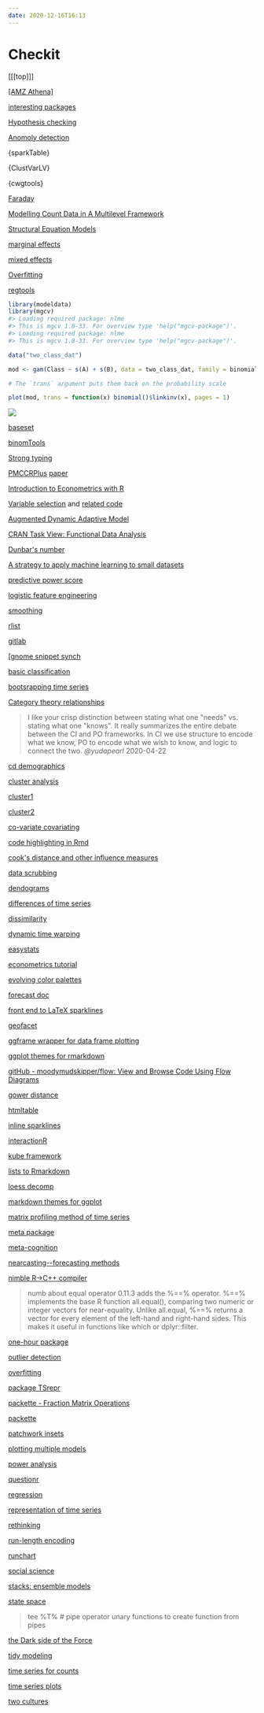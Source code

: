 ```yaml
---
date: 2020-12-16T16:13
---
```


# Checkit

[[[top]]]

[[AMZ Athena]](https://rud.is/b/2021/02/02/amazon-athena-dbplyr-implicit-usage-of-presto-functions-and-making-json-casting-great-again/)

[interesting packages](https://github.com/ThinkR-open)

[Hypothesis checking](https://statsandr.com/blog/hypothesis-test-by-hand/)

[Anomoly detection](file://home/roc/Documents/Stats/Downloads/anomolies.pdf)

{sparkTable}

{ClustVarLV}

{cwgtools}

[Faraday](file:///home/roc/Documents/pdf/Faraway-PRA.pdf)

[Modelling Count Data in A Multilevel Framework](file:///home/roc/projects/countdata_modelling/index.html)

[Structural Equation Models](https://rviews.rstudio.com/2021/01/22/sem-time-series-modeling/)

[marginal effects](https://cran.r-project.org/web/packages/margins/vignettes/Introduction.html)

[mixed effects](https://strengejacke.github.io/ggeffects/)

[Overfitting](https://win-vector.com/2021/01/04/the-nature-of-overfitting/)

[regtools](https://cran.r-project.org/web/packages/regtools/index.html)

``` r
library(modeldata)
library(mgcv)
#> Loading required package: nlme
#> This is mgcv 1.8-33. For overview type 'help("mgcv-package")'.
#> Loading required package: nlme
#> This is mgcv 1.8-33. For overview type 'help("mgcv-package")'.

data("two_class_dat")

mod <- gam(Class ~ s(A) + s(B), data = two_class_dat, family = binomial)

# The `trans` argument puts them back on the probability scale

plot(mod, trans = function(x) binomial()$linkinv(x), pages = 1)
```

![](https://i.imgur.com/563xWaX.png)


[baseset](https://ropensci.org/blog/2021/01/19/introducing-baseset/)

[binomTools](https://user2011.r-project.org/TalkSlides/Contributed/18Aug_0950_FocusVI_3-GLM-3_Hansen.pdf)

[Strong typing](https://github.com/moodymudskipper/typed)

[PMCCRPlus](https://cran.r-project.org/web/packages/PMCMRplus/vignettes/QuickReferenceGuide.html) [paper](https://cran.r-project.org/web/packages/PMCMR/vignettes/PMCMR.pdf)

[Introduction to Econometrics with R](https://www.econometrics-with-r.org/index.html)

[Variable selection](https://win-vector.com/2021/01/12/variable-utility-is-not-intrinsic/) and [related code](https://github.com/WinVector/Examples/tree/main/Variable_Utility_is_not_Intrinsic)

[Augmented Dynamic Adaptive Model](https://forecasting.svetunkov.ru/en/2021/01/13/the-creation-of-adam-next-step-in-statistical-forecasting/)

[CRAN Task View: Functional Data Analysis](https://cran.r-project.org/web/views/FunctionalData.html)

[Dunbar's number](https://generativist.falsifiable.com/metaverse/dunbars-number-is-quadratic)

[A strategy to apply machine learning to small datasets](https://www.nature.com/articles/s41524-018-0081-z)

[predictive power score](https://paulvanderlaken.com/2021/01/12/ppsr-r-package-predictive-power-score/)

[logistic feature engineering](https://appsilon.com/r-logistic-regression/)

[smoothing](https://win-vector.com/2021/01/07/smoothing-isnt-always-safe/)

[rlist](https://github.com/tomasokal/rtist)

[gitlab](https://gitlab.com/help)

[[gnome snippet synch](https://github.com/oae/gnome-shell-extensions-sync)

[basic classification](https://coreysparks.github.io/blog/demography-predictive-modeling-working-group-basic-methods-for-classification/)

[bootsrapping time series](https://datageeek.com/2020/12/14/bootstrapping-time-series-for-gold-rush/)

[Category theory relationships](https://www.johndcook.com/category_concepts.png)

> I like your crisp distinction between stating what one "needs" vs. stating what one "knows". It really summarizes the entire debate between the CI and PO frameworks. In CI we use structure to encode what we know, PO to encode what we wish to know, and logic to connect the two. *@yudapearl* 2020-04-22

[cd demographics](https://arilamstein.com/blog/2020/08/11/exploring-the-demographics-of-us-congressional-districts-in-r/)

[cluster analysis](https://coreysparks.github.io/blog/demographic-modeling-cluster-analysis/)

[cluster1](https://coreysparks.github.io/blog/demographic-modeling-cluster-analysis/)

[cluster2](https://coreysparks.github.io/blog/demography-predictive-modeling-working-group-basic-methods-for-classification/)

[co-variate covariating](https://shouldbewriting.netlify.app/posts/2020-08-11-when-predictors-covary/)

[code highlighting in Rmd](https://cran.r-project.org/web/packages/flair/vignettes/how_to_flair.html)

[cook's distance and other influence measures](https://cran.r-project.org/web/packages/olsrr/vignettes/influence_measures.html)

[data scrubbing](https://cran.r-project.org/web/packages/daqapo/vignettes/Introduction-to-DaQAPO.html)

[dendograms](https://rpubs.com/Kushan/384313)

[differences of time series](https://cran.r-project.org/web/packages/micompr/vignettes/paper.pdf)

[dissimilarity](https://cran.r-project.org/web/packages/IncDTW/vignettes/Theory_and_Applications_for_the_R_Package_IncDTW.pdf)

[dynamic time warping](https://cran.r-project.org/web/packages/IncDTW/vignettes/Theory_and_Applications_for_the_R_Package_IncDTW.pdf)

[easystats](https://easystats.github.io/easystats/)

[econometrics tutorial](https://hhsievertsen.github.io/applied_econ_with_r/#Welcome)

[evolving color palettes](http://gradientdescending.com/evolve-new-colour-palettes-in-r-with-evopalette/)

[forecast doc](https://cran.r-project.org/web/packages/forecastML/forecastML.pdf)

[front end to LaTeX sparklines](https://github.com/borisveytsman/ltxsparklines)

[geofacet](https://cran.r-project.org/web/packages/geofacet/geofacet.)

[ggframe wrapper for data frame plotting](https://github.com/moodymudskipper/ggframe)

[ggplot themes for rmarkdown](https://thomasadventure.blog/posts/mdthemes-is-on-cran-markdown-powered-themes-for-ggplot2/)

[gitHub - moodymudskipper/flow: View and Browse Code Using Flow Diagrams](https://github.com/moodymudskipper/flow)

[gower distance](https://cran.r-project.org/web/packages/gower/vignettes/intro.pdf)

[htmltable](https://www.r-bloggers.com/news-in-htmltable-2-0/)

[inline sparklines](https://github.com/leeper/sparktex)

[interactionR](https://cran.r-project.org/web/packages/interactionR/interactionR.pdf)

[kube framework](https://kube7.imperavi.com/)

[lists to Rmarkdown](https://cran.r-project.org/web/packages/listdown/vignettes/listdown.html)

[loess decomp](https://www.scb.se/contentassets/ca21efb41fee47d293bbee5bf7be7fb3/stl-a-seasonal-trend-decomposition-procedure-based-on-loess.pdf)

[markdown themes for ggplot](https://thomasadventure.blog/posts/mdthemes-is-on-cran-markdown-powered-themes-for-ggplot2/)

[matrix profiling method of time series](https://www.cs.ucr.edu/~eamonn/MatrixProfile.html)

[meta package](https://randr.rocks/post/pointblank-0-6/)

[meta-cognition](https://www.ribbonfarm.com/glossary/#legibility)

[nearcasting--forecasting methods](https://community.tibco.com/feed-items/nearcasting-comparison-covid-19-projection-methods)

[nimble R->C++ compiler](https://r-nimble.org/what-is-nimble)

> numb about equal operator 0.11.3 adds the %==% operator. %==% implements the base R function all.equal(), comparing two numeric or integer vectors for near-equality. Unlike all.equal, %==% returns a vector for every element of the left-hand and right-hand sides. This makes it useful in functions like which or dplyr::filter.

[one-hour package](https://www.pipinghotdata.com/posts/2020-10-25-your-first-r-package-in-1-hour/)

[outlier detection](https://www.statsandr.com/blog/outliers-detection-in-r/#additional-remarks)

[overfitting](https://datascience.stackexchange.com/questions/80868/overfitting-in-linear-regression  )

[package TSrepr](https://cran.r-project.org/web/packages/TSrepr/vignettes/TSrepr_representations_of_time_series.html)

[packette - Fraction Matrix Operations](https://www.stats-et-al.com/2020/06/r-packette-fraction-matrix-operations.html)

[packette](https://www.stats-et-al.com/2020/06/r-packette-fraction-matrix-operations.html)

[patchwork insets](https://www.data-imaginist.com/2020/insetting-a-new-patchwork-version/s)

[plotting multiple models](https://win-vector.com/2020/10/12/model-homotopies-in-the-wild/)

[power analysis](https://www.rips-irsp.com/articles/10.5334/irsp.181/)

[questionr](https://juba.github.io/questionr/reference/index.html)

[regression](https://freakonometrics.hypotheses.org/60146)

[representation of time series](https://cran.r-project.org/web/packages/TSrepr/vignettes/TSrepr_representations_of_time_series.html)

[rethinking](https://github.com/rmcelreath/statrethinking_winter2019)

[run-length encoding](https://github.com/coolbutuseless/purler)

[runchart](https://github.com/johnmackintosh/runcharter/)

[social science](https://fantasticanachronism.com/2020/09/11/whats-wrong-with-social-science-and-how-to-fix-it/)

[stacks: ensemble models](https://github.com/tidymodels/stacks)

[state space](https://cran.r-project.org/web/packages/KFAS/vignettes/KFAS.pdf)

> tee %T% # pipe operator unary functions to create function from pipes

[the Dark side of the Force](https://www.darkfactor.org/)

[tidy modeling](https://www.tmwr.org/)

[time series for counts](https://cran.r-project.org/web/packages/surveillance/vignettes/monitoringCounts.pdf)

[time series plots](https://cran.r-project.org/web/packages/tstools/vignettes/tstools.html)

[two cultures](https://matloff.wordpress.com/2020/07/26/efron-updates-breimans-two-cultures-essay/)